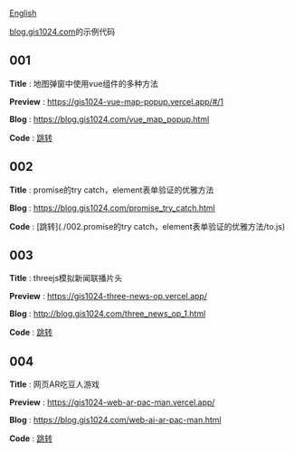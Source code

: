 [English](./README.md)

[blog.gis1024.com](https://blog.gis1024.com)的示例代码

## 001
**Title** : 地图弹窗中使用vue组件的多种方法

**Preview** : https://gis1024-vue-map-popup.vercel.app/#/1

**Blog** : https://blog.gis1024.com/vue_map_popup.html

**Code** : [跳转](./001.地图弹窗中使用vue组件的多种方法/map-popup-vue)

## 002 
**Title** : promise的try catch，element表单验证的优雅方法

**Blog** : https://blog.gis1024.com/promise_try_catch.html 

**Code** : [跳转](./002.promise的try catch，element表单验证的优雅方法/to.js)

## 003
**Title** : threejs模拟新闻联播片头

**Preview** : https://gis1024-three-news-op.vercel.app/

**Blog** : http://blog.gis1024.com/three_news_op_1.html

**Code** : [跳转](./003.threejs模拟新闻联播片头/three-news-op)

## 004
**Title** : 网页AR吃豆人游戏

**Preview** : https://gis1024-web-ar-pac-man.vercel.app/

**Blog** : https://blog.gis1024.com/web-ai-ar-pac-man.html

**Code** : [跳转](./004.网页AR吃豆人游戏/web-ar-pac-man)